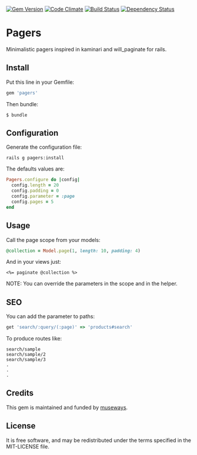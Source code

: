 [![Gem Version](https://badge.fury.io/rb/pagers.svg)](http://badge.fury.io/rb/pagers) [![Code Climate](https://codeclimate.com/github/museways/pagers/badges/gpa.svg)](https://codeclimate.com/github/museways/pagers) [![Build Status](https://travis-ci.org/museways/pagers.svg?branch=3.0.3)](https://travis-ci.org/museways/pagers) [![Dependency Status](https://gemnasium.com/museways/pagers.svg)](https://gemnasium.com/museways/pagers)

# Pagers

Minimalistic pagers inspired in kaminari and will_paginate for rails.

## Install

Put this line in your Gemfile:
```ruby
gem 'pagers'
```

Then bundle:
```
$ bundle
```

## Configuration

Generate the configuration file:
```
rails g pagers:install
```

The defaults values are:
```ruby
Pagers.configure do |config|
  config.length = 20
  config.padding = 0
  config.parameter = :page
  config.pages = 5
end
```

## Usage

Call the page scope from your models:
```ruby
@collection = Model.page(1, length: 10, padding: 4)
```

And in your views just:
```erb
<%= paginate @collection %>
```

NOTE: You can override the parameters in the scope and in the helper.

## SEO

You can add the parameter to paths:
```ruby
get 'search/:query/(:page)' => 'products#search'
```

To produce routes like:
```
search/sample
search/sample/2
search/sample/3
.
.
.
```

## Credits

This gem is maintained and funded by [museways](http://museways.com).

## License

It is free software, and may be redistributed under the terms specified in the MIT-LICENSE file.
